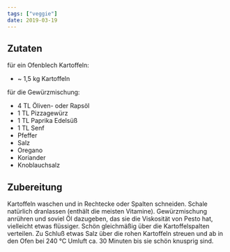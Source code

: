 ```yaml
---
tags: ["veggie"]
date: 2019-03-19
---
```


## Zutaten
für ein Ofenblech Kartoffeln:

- ~ 1,5 kg Kartoffeln

für die Gewürzmischung:

- 4 TL Öliven- oder Rapsöl
- 1 TL Pizzagewürz
- 1 TL Paprika Edelsüß
- 1 TL Senf
- Pfeffer
- Salz
- Oregano
- Koriander
- Knoblauchsalz

## Zubereitung
Kartoffeln waschen und in Rechtecke oder Spalten schneiden. Schale natürlich dranlassen (enthält die meisten Vitamine). Gewürzmischung anrühren und soviel Öl dazugeben, das sie die Viskosität von Pesto hat, vielleicht etwas flüssiger. Schön gleichmäßig über die Kartoffelspalten verteilen. Zu Schluß etwas Salz über die rohen Kartoffeln streuen und ab in den Ofen bei 240 °C Umluft ca. 30 Minuten bis sie schön knusprig sind.
